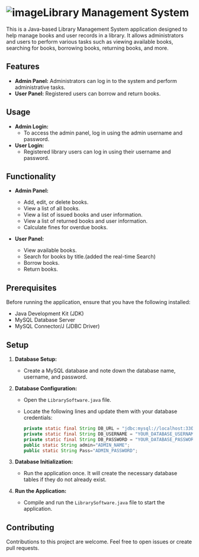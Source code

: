 # ![image](https://github.com/Sagarshivalingappaathani/LibrarySoftware/assets/121311033/dcc06a76-979b-485c-bc8e-db308851f6ae)Library Management System

This is a Java-based Library Management System application designed to help manage books and user records in a library. It allows administrators and users to perform various tasks such as viewing available books, searching for books, borrowing books, returning books, and more.

## Features

- **Admin Panel:** Administrators can log in to the system and perform administrative tasks.
- **User Panel:** Registered users can borrow and return books.

## Usage

- **Admin Login:**
  - To access the admin panel, log in using the admin username and password.
- **User Login:**
  - Registered library users can log in using their username and password.

## Functionality

- **Admin Panel:**
  - Add, edit, or delete books.
  - View a list of all books.
  - View a list of issued books and user information.
  - View a list of returned books and user information.
  - Calculate fines for overdue books.

- **User Panel:**
  - View available books.
  - Search for books by title.(added the real-time Search)
  - Borrow books.
  - Return books.

## Prerequisites

Before running the application, ensure that you have the following installed:

- Java Development Kit (JDK)
- MySQL Database Server
- MySQL Connector/J (JDBC Driver)

## Setup

1. **Database Setup:**

   - Create a MySQL database and note down the database name, username, and password.

2. **Database Configuration:**

   - Open the `LibrarySoftware.java` file.
   - Locate the following lines and update them with your database credentials:

     ```java
     private static final String DB_URL = "jdbc:mysql://localhost:3306/YOUR_DATABASE_NAME";
     private static final String DB_USERNAME = "YOUR_DATABASE_USERNAME";
     private static final String DB_PASSWORD = "YOUR_DATABASE_PASSWORD";
     public static String admin="ADMIN_NAME";
     public static String Pass="ADMIN_PASSWORD";
     ```

3. **Database Initialization:**

   - Run the application once. It will create the necessary database tables if they do not already exist.

4. **Run the Application:**

   - Compile and run the `LibrarySoftware.java` file to start the application.


## Contributing

Contributions to this project are welcome. Feel free to open issues or create pull requests.

